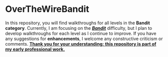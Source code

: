 # OverTheWireBandit

In this repository, you will find walkthroughs for all levels in the **Bandit category**. 
Currently, I am focusing on the ***<u>Bandit</u>*** difficulty, but I plan to develop walkthroughs for each level as I continue to improve. 
If you have any suggestions for **enhancements**, I welcome any constructive criticism or comments. 
**<u>Thank you for your understanding; this repository is part of my early professional work.</u>**